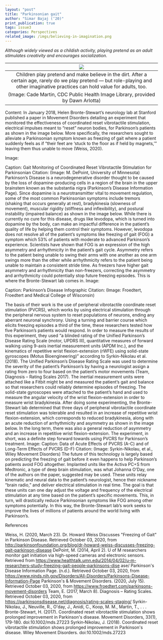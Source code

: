 ```yaml
---
layout: "post"
title: "Parkinsonian gait"
author: "Simar Bajaj (‘20)"
print_publication: true
tags: issue3
categories: Perspectives
related_image: /imgs/believing-in-imagination.png
---
```


*Although widely viewed as a childish activity, playing pretend as an adult stimulates creativity and encourages socialization.*

<!--excerpt-->

| ![](/imgs/believing-in-imagination.png) | 
|:--:| 
|Children play pretend and make believe in the dirt. After a certain age, rarely do we play pretend — but role-playing and other imaginative practices can hold value for adults, too.
(Image: Cade Martin, CDC Public Health Image Library, provided by Dawn Arlotta)|

Content:
In January 2018, Helen Bronte-Stewart’s neurology lab at Stanford published a paper in Movement Disorders detailing an experiment that monitored the effectiveness of coordinated reset vibrotactile stimulation, electrical impulses meant to “reset” neuron bodies, for Parkinson’s patients as shown in the image below. More specifically, the researchers sought to alleviate a Parkinsonian symptom known as freezing of gait where a patient suddenly feels as if “their feet are ‘stuck to the floor as if held by magnets,’” leaving them thus unable to move (Weiss, 2020). 

Image:

Caption:
Gait Monitoring of Coordinated Reset Vibrotactile Stimulation for Parkinsonian
Citation: 
(Image: M. DePoint, University of Minnesota)
Parkinson’s Disease is a neurodegenerative disorder thought to be caused by the loss of dopamine-producing cells in a region of the brain in the upper brainstem known as the substantia nigra (Parkinson’s Disease Information Page). Since dopamine is a neurotransmitter vital to movement regulation, some of the most common Parkinsonian symptoms include tremors (shaking that occurs generally at rest), bradykinesia (slowness of movement), muscular rigidity (stiffness and inflexibility), and postural instability (impaired balance) as shown in the image below. 
While there is currently no cure for this disease, drugs like levodopa, which is turned into dopamine by the body, can make an impactful difference in the patient’s quality of life by helping them control their symptoms. However, levodopa does not resolve all of the patient’s symptoms like freezing of gait (FOG) a symptom which 53% of patients with moderate to advanced Parkinson’s experience. Scientists have shown that FOG is an expression of the high asymmetry and arrhythmicity in the patient’s gait cycle. Asymmetry refers to the patient being unable to swing their arms with one another as one arm swings more than the other while arrhythmicity refers to the patient being unable to maintain a consistent stride time. As freezers have higher gait asymmetry and arrhythmicity than non-freezers, correcting the asymmetry and arrhythmicity could potentially stop future freezing episodes. This is where the Bronte-Stewart lab comes in. 
Image:

Caption:
Parkinson’s Disease Infographic
Citation: 
(Image: Froedtert, Froedtert and Medical College of Wisconsin)

The basis of their work is the use of peripheral vibrotactile coordinate reset stimulation (PVCRS), which works by using electrical stimulation through the peripheral nervous system to reset populations of neurons, ending any aberrant neuronal synchrony. Using a turning and barrier course which elicits freezing episodes a third of the time, these researchers tested how five Parkinson’s patients would respond. In order to measure the results of this experiment, they used “a blinded rating of the Unified Parkinson’s Disease Rating Scale (motor, UPDRS III), quantitative measures of forward walking using 9-axis inertial measurement units (APDM Inc.), and the kinematics of repetitive wrist flexion-extension (rWFE) using solid-state gyroscopes (Motus Bioengineering)” according to Syrkin-Nikolau et al. (2018). The Unified Parkinson’s Disease Rating Scale was used to determine the severity of the patient’s Parkinson’s by having a neurologist assign a rating from zero to four based on the patient’s motor movements (Team, Diagnosis – Rating Scales 2017). The inertial measurement units were attached like a Fitbit might be and measured the patient’s gait and balance so that researchers could reliably determine episodes of freezing. The solid-state gyroscopes were attached to the patient’s hand and used to measure the angular velocity of the wrist flexion-extension in order to measure wrist bradykinesia. After doing some experimenting, the Bronte-Stewart lab determined that three days of peripheral vibrotactile coordinate reset stimulation was tolerable and resulted in an increase of repetitive wrist flexion-extension, which corresponds to reduced bradykinesia, along with an acute reduction of arrhythmicity and asymmetry as shown in the image below. In the long term, there was also a general reduction of asymmetry and an increase in repetitive wrist flexion-extension. The experiment, in short, was a definite step forward towards using PVCRS for Parkinson’s treatment. 
Image:
Caption:
Data of Acute Effects of PVCRS (A-C) and of Long-Term Effects of PVCRS (D-F)
Citation: 
(Image: Syrkin-Nikolau, et al., Wiley Movement Disorders)
The future of this technology is largely based on predicting the freezing of gait before it even happens to help Parkinson’s patients avoid FOG altogether. Implanted units like the Activa PC+S from Medtronic, a type of deep brain stimulation, was what Johanna O’Day, one of the authors on the paper, suggested may be used. These units relay kinematic and neural data to the patient’s neurologist, hence their nickname “brain radio,” and deliver electrical stimulation in real time. The goal is that these units can one day adjust the voltage and frequency of the electrical stimulation at any time based on the patient’s specific movements. This, in turn, will drastically reduce Parkinsonian symptoms like FOG among other symptoms potentially. In this way, the Bronte-Stewart lab’s work seeks to improve the lives of millions of patients around the world living with Parkinson’s.

References 

Weiss, H. (2020, March 23). Dr. Howard Weiss Discusses "Freezing of Gait" in Parkinson Disease. Retrieved October 03, 2020, from http://parkinsonfoundation.org/blog/dr-howard-weiss-discusses-freezing-gait-parkinson-disease
DePoint, M. (2014, April 2). U of M researchers monitor gait initiation via high-speed cameras and electronic sensors. Retrieved from https://www.healthtalk.umn.edu/2014/04/02/u-m-researchers-study-freezing-gait-people-parkinsons-dise ase/
Parkinson's Disease Information Page. (n.d.). Retrieved October 03, 2020, from https://www.ninds.nih.gov/Disorders/All-Disorders/Parkinsons-Disease-Information-Page
Parkinson's & Movement Disorders. (2020, July 15). Retrieved October 03, 2020, from https://www.froedtert.com/parkinsons-movement-disorders
Team, E. (2017, March 8). Diagnosis – Rating Scales. Retrieved October 03, 2020, from https://parkinsonsdisease.net/diagnosis/rating-scales-staging/
Syrkin-Nikolau, J., Neuville, R., O'day, J., Anidi, C., Koop, M. M., Martin, T., . . . Bronte-Stewart, H. (2017). Coordinated reset vibrotactile stimulation shows prolonged improvement in Parkinson's disease. Movement Disorders, 33(1), 179-180. doi:10.1002/mds.27223
Syrkin‐Nikolau, J. (2018). Coordinated reset vibrotactile stimulation shows prolonged improvement in Parkinson's disease. Wiley Movement Disorders. doi:10.1002/mds.27223
